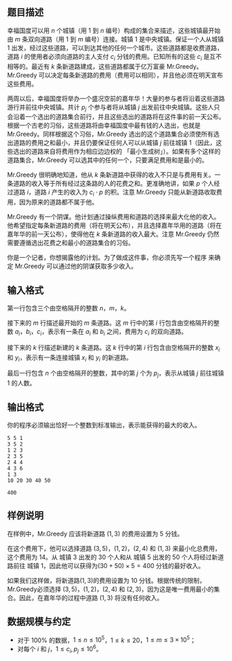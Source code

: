## 题目描述

幸福国度可以用 $n$ 个城镇（用 $1$ 到 $n$ 编号）构成的集合来描述，这些城镇最开始由 $m$ 条双向道路（用 $1$ 到 $m$ 编号）连接。城镇 $1$ 是中央城镇。保证一个人从城镇 $1$ 出发，经过这些道路，可以到达其他的任何一个城市。这些道路都是收费道路，道路 $i$ 的使用者必须向道路的主人支付 $c_i$ 分钱的费用。已知所有的这些 $c_i$ 是互不相等的。最近有 $k$ 条新道路建成，这些道路都属于亿万富豪 Mr.Greedy。Mr.Greedy 可以决定每条新道路的费用（费用可以相同），并且他必须在明天宣布这些费用。

两周以后，幸福国度将举办一个盛况空前的嘉年华！大量的参与者将沿着这些道路游行并前往中央城镇。共计 $p_j$ 个参与者将从城镇 $j$ 出发前往中央城镇。这些人只会沿着一个选出的道路集合前行，并且这些选出的道路将在这件事的前一天公布。根据一个古老的习俗，这些道路将由幸福国度中最有钱的人选出，也就是 Mr.Greedy。同样根据这个习俗，Mr.Greedy 选出的这个道路集合必须使所有选出道路的费用之和最小，并且仍要保证任何人可以从城镇 $j$ 前往城镇 $1$（因此，这些选出的道路来自将费用作为相应边边权的 「最小生成树」）。如果有多个这样的道路集合，Mr.Greedy 可以选其中的任何一个，只要满足费用和是最小的。

Mr.Greedy 很明确地知道，他从 $k$ 条新道路中获得的收入不只是与费用有关。一条道路的收入等于所有经过这条路的人的花费之和。更准确地讲，如果 $p$ 个人经过道路 $i$，道路 $i$ 产生的收入为 $c_i \cdot p$ 的积。注意 Mr.Greedy 只能从新道路收取费用，因为原来的道路都不属于他。

Mr.Greedy 有一个阴谋。他计划通过操纵费用和道路的选择来最大化他的收入。他希望指定每条新道路的费用（将在明天公布），并且选择嘉年华用的道路（将在嘉年华的前一天公布），使得他在 $k$ 条新道路的收入最大。注意 Mr.Greedy 仍然需要遵循选出花费之和最小的道路集合的习俗。

你是一个记者，你想揭露他的计划。为了做成这件事，你必须先写一个程序 来确定 Mr.Greedy 可以通过他的阴谋获取多少收入。

## 输入格式

第一行包含三个由空格隔开的整数 $n$，$m$，$k$。

接下来的 $m$ 行描述最开始的 $m$ 条道路。这 $m$ 行中的第 $i$ 行包含由空格隔开的整数 $a_i$，$b_i$，$c_i$，表示有一条在 $a_i$ 和 $b_i$ 之间，费用为 $c_i$ 的双向道路。

接下来的 $k$ 行描述新建的 $k$ 条道路。这 $k$ 行中的第 $i$ 行包含由空格隔开的整数 $x_i$ 和 $y_i$，表示有一条连接城镇 $x_i$ 和 $y_i$ 的新道路。

最后一行包含 $n$ 个由空格隔开的整数，其中的第 $j$ 个为 $p_j$，表示从城镇 $j$ 前往城镇 $1$ 的人数。

## 输出格式

你的程序必须输出恰好一个整数到标准输出，表示能获得的最大的收入。

```input1
5 5 1
3 5 2
1 2 3
2 3 5
2 4 4
4 3 6
1 3
10 20 30 40 50
```

```output1
400
```

## 样例说明

在样例中，Mr.Greedy 应该将新道路 $(1,3)$ 的费用设置为 $5$ 分钱。

在这个费用下，他可以选择道路 $(3,5)$，$(1,2)$，$(2,4)$ 和 $(1,3)$ 来最小化总费用，这个费用为 $14$。从 城镇 $3$ 出发的 $30$ 个人和从 城镇 $5$ 出发的 $50$ 个人将经过新道路前往 城镇 $1$，因此他可以获得为$(30 + 50) \times 5=400$ 分钱的最好收入。

如果我们这样做，将新道路$(1,3)$的费用设置为 $10$ 分钱。根据传统的限制，Mr.Greedy必须选择 $(3,5)$，$(1,2)$，$(2,4)$ 和 $(2,3)$，因为这是唯一费用最小的集合。因此，在嘉年华的过程中道路 $(1,3)$ 将没有任何收入。

## 数据规模与约定

* 对于 $100\%$ 的数据，$1 \leq n \leq 10^5$，$1 \leq k \leq 20$，$1 \leq m \leq 3 \times 10^5$；
* 对每个 $i$ 和 $j$，$1 \leq c_i, p_j \leq 10^6$。
